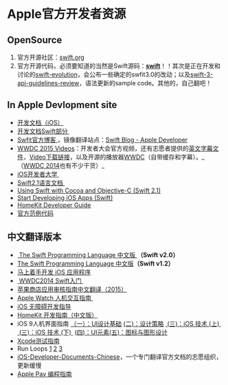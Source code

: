 # Apple官方开发者资源

## OpenSource
1. 官方开源社区：[swift.org][1]
2. 官方开源代码，必须要知道的当然是Swift源码：[**swift**][2]！！其次是正在开发和讨论的[swift-evolution][3]，会公布一些确定的swfit3.0的改动；以及[swift-3-api-guidelines-review][4]，语法更新的sample code。其他的，自己翻吧！

## In Apple Devlopment site
- [开发文档（iOS）][5]
- [开发文档Swift部分 ][6]
- [Swfit官方博客 ][7]，镜像翻译站点：[Swift Blog - Apple Developer][8]
- [WWDC 2015 Videos][9]：开发者大会官方视频，还有志愿者提供的[英文字幕文件][10]，[Video下载链接][11]，以及开源的播放器[WWDC][12]（自带缓存和字幕）。\_（[WWDC 2014][13]也有不少干货）\_
- [iOS开发者大学 ][14]
- [Swift2.1语言文档 ][15]
- [Using Swift with Cocoa and Objective-C (Swift 2.1)][16]
- [Start Developing iOS Apps (Swift)][17]
- [HomeKit Developer Guide][18]
- [官方范例代码][19]　

## 中文翻译版本
- [ The Swift Programming Language 中文版 ][20]**（Swift v2.0）**
- [The Swift Programming Language 中文版][21]**（Swift v1.2）**
- [马上着手开发 iOS 应用程序][22]
- [ WWDC2014 Swift入门 ][23]
- [苹果商店应用审核指南中文翻译（2015）][24]
- [Apple Watch 人机交互指南 ][25]
- [iOS 无障碍开发指导][26]
- [HomeKit 开发指南（中文版）][27]
- iOS 9人机界面指南 [（一）：UI设计基础][28] [(二)：设计策略][29] [ (三)：iOS 技术 (上) ][30] [ (三)：iOS 技术 (下) ][31] [(四)：UI元素][32][(五)：图标与图形设计][33]
- [Xcode测试指南][34]
- Run Loops [1][35] [2][36] [3][37] 
- [iOS-Developer-Documents-Chinese][38]，一个专门翻译官方文档的志愿组织，更新缓慢
- [Apple Pay 编程指南][39]

[1]:	http://swift.org/ "swift.org"
[2]:	https://github.com/apple/swift "swift"
[3]:	https://github.com/apple/swift-evolution "swift-evolution"
[4]:	https://github.com/apple/swift-3-api-guidelines-review "swift-3-api-guidelines-review"
[5]:	https://developer.apple.com/library/ios/navigation/
[6]:	https://developer.apple.com/library/prerelease/ios/navigation/#section=Topics&topic=Swift
[7]:	https://developer.apple.com/swift/blog/
[8]:	http://dev.swiftguide.cn/swift-blog-mirror.html
[9]:	https://developer.apple.com/videos/wwdc2015/
[10]:	https://github.com/qiaoxueshi/WWDC_2015_Video_Subtitle
[11]:	https://github.com/6david9/WWDC2015
[12]:	https://github.com/insidegui/WWDC "WWDC"
[13]:	https://developer.apple.com/videos/wwdc2014/
[14]:	https://developer.apple.com/programs/ios/university/
[15]:	https://developer.apple.com/library/prerelease/ios/documentation/Swift/Conceptual/Swift_Programming_Language/index.html#//apple_ref/doc/uid/TP40014097
[16]:	https://developer.apple.com/library/prerelease/ios/documentation/Swift/Conceptual/BuildingCocoaApps/index.html#//apple_ref/doc/uid/TP40014216
[17]:	https://developer.apple.com/library/prerelease/ios/referencelibrary/GettingStarted/DevelopiOSAppsSwift/index.html#//apple_ref/doc/uid/TP40015214
[18]:	https://developer.apple.com/library/ios/documentation/NetworkingInternet/Conceptual/HomeKitDeveloperGuide/Introduction/Introduction.html "HomeKit Developer Guide"
[19]:	https://developer.apple.com/library/ios/navigation/#section=Resource%20Types&topic=Sample%20Code
[20]:	http://wiki.jikexueyuan.com/project/swift/
[21]:	https://siemenliu.gitbooks.io/the-swift-programming-language-in-chinese/content/src/chapter1/01_About_Swift.html
[22]:	http://wiki.jikexueyuan.com/project/ios-developer-library/
[23]:	http://v.youku.com/v_show/id_XNzI1MTQ5NzYw.html
[24]:	http://www.asotops.com/article-8-1.html
[25]:	http://wiki.jikexueyuan.com/project/apple-watch-human-interface-guidelines/
[26]:	https://numbbbbb.gitbooks.io/ios-accessibility-programming-guide-in-chinese/content/
[27]:	http://www.cocoachina.com/ios/20150324/11411.html "HomeKit 开发指南（中文版）"
[28]:	http://isux.tencent.com/ios9-guideline-ch1.html
[29]:	http://isux.tencent.com/ios9-guideline-ch2.html "[ISUX译]iOS 9人机界面指南(二)：设计策略"
[30]:	http://isux.tencent.com/ios9-guideline-ch3-1.html "[ISUX译]iOS 9人机界面指南(三)：iOS 技术 (上)"
[31]:	http://isux.tencent.com/ios9-guideline-ch3-2.html "[ISUX译]iOS 9人机界面指南(三)：iOS 技术 (下)"
[32]:	http://isux.tencent.com/ios9-guideline-ch4.html "[ISUX译]iOS 9人机界面指南(四)：UI元素"
[33]:	https://isux.tencent.com/ios9-guideline-ch5.html "［ISUX译］iOS 9 人机界面指南(五)：图标与图形设计"
[34]:	https://github.com/CocoaChinaTranslationTeam/TestingWithXcodeDocsCN
[35]:	http://pandara.xyz/2015/12/17/Run%20Loops/ "Run Loops"
[36]:	http://pandara.xyz/2015/12/18/runloop2/
[37]:	http://pandara.xyz/2015/12/21/run_loop_3/
[38]:	https://github.com/iOS-Developer-Documents-Chinese/iOS-Developer-Documents-Chinese
[39]:	http://wiki.jikexueyuan.com/project/apple-pay "Apple Pay 编程指南"